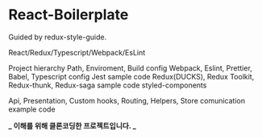 # React-Boilerplate

Guided by redux-style-guide.

React/Redux/Typescript/Webpack/EsLint

Project hierarchy
Path, Enviroment, Build config
Webpack, Eslint, Prettier, Babel, Typescript config
Jest sample code
Redux(DUCKS), Redux Toolkit, Redux-thunk, Redux-saga sample code
styled-components

Api, Presentation, Custom hooks, Routing, Helpers, Store comunication example code

**_ 이해를 위해 클론코딩한 프로젝트입니다. _**
